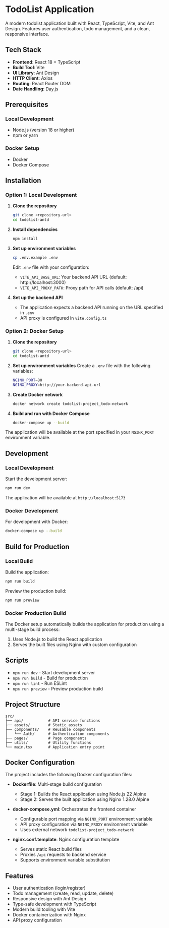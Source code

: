 # TodoList Application

A modern todolist application built with React, TypeScript, Vite, and Ant Design. Features user authentication, todo management, and a clean, responsive interface.

## Tech Stack

- **Frontend**: React 18 + TypeScript
- **Build Tool**: Vite
- **UI Library**: Ant Design
- **HTTP Client**: Axios
- **Routing**: React Router DOM
- **Date Handling**: Day.js

## Prerequisites

### Local Development
- Node.js (version 18 or higher)
- npm or yarn

### Docker Setup
- Docker
- Docker Compose

## Installation

### Option 1: Local Development

1. **Clone the repository**
   ```bash
   git clone <repository-url>
   cd todolist-antd
   ```

2. **Install dependencies**
   ```bash
   npm install
   ```

3. **Set up environment variables**
   ```bash
   cp .env.example .env
   ```
   Edit `.env` file with your configuration:
   - `VITE_API_BASE_URL`: Your backend API URL (default: http://localhost:3000)
   - `VITE_API_PROXY_PATH`: Proxy path for API calls (default: /api)

4. **Set up the backend API**
   - The application expects a backend API running on the URL specified in `.env`
   - API proxy is configured in `vite.config.ts`

### Option 2: Docker Setup

1. **Clone the repository**
   ```bash
   git clone <repository-url>
   cd todolist-antd
   ```

2. **Set up environment variables**
   Create a `.env` file with the following variables:
   ```bash
   NGINX_PORT=80
   NGINX_PROXY=http://your-backend-api-url
   ```

3. **Create Docker network**
   ```bash
   docker network create todolist-project_todo-network
   ```

4. **Build and run with Docker Compose**
   ```bash
   docker-compose up --build
   ```

The application will be available at the port specified in your `NGINX_PORT` environment variable.

## Development

### Local Development
Start the development server:
```bash
npm run dev
```

The application will be available at `http://localhost:5173`

### Docker Development
For development with Docker:
```bash
docker-compose up --build
```

## Build for Production

### Local Build
Build the application:
```bash
npm run build
```

Preview the production build:
```bash
npm run preview
```

### Docker Production Build
The Docker setup automatically builds the application for production using a multi-stage build process:
1. Uses Node.js to build the React application
2. Serves the built files using Nginx with custom configuration

## Scripts

- `npm run dev` - Start development server
- `npm run build` - Build for production
- `npm run lint` - Run ESLint
- `npm run preview` - Preview production build

## Project Structure

```
src/
├── api/           # API service functions
├── assets/        # Static assets
├── components/    # Reusable components
│   └── Auth/      # Authentication components
├── pages/         # Page components
├── utils/         # Utility functions
└── main.tsx       # Application entry point
```

## Docker Configuration

The project includes the following Docker configuration files:

- **Dockerfile**: Multi-stage build configuration
  - Stage 1: Builds the React application using Node.js 22 Alpine
  - Stage 2: Serves the built application using Nginx 1.28.0 Alpine
  
- **docker-compose.yml**: Orchestrates the frontend container
  - Configurable port mapping via `NGINX_PORT` environment variable
  - API proxy configuration via `NGINX_PROXY` environment variable
  - Uses external network `todolist-project_todo-network`
  
- **nginx.conf.template**: Nginx configuration template
  - Serves static React build files
  - Proxies `/api` requests to backend service
  - Supports environment variable substitution

## Features

- User authentication (login/register)
- Todo management (create, read, update, delete)
- Responsive design with Ant Design
- Type-safe development with TypeScript
- Modern build tooling with Vite
- Docker containerization with Nginx
- API proxy configuration
